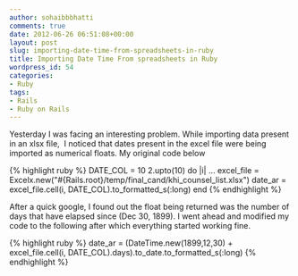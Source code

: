 ```yaml
---
author: sohaibbbhatti
comments: true
date: 2012-06-26 06:51:08+00:00
layout: post
slug: importing-date-time-from-spreadsheets-in-ruby
title: Importing Date Time From spreadsheets in Ruby
wordpress_id: 54
categories:
- Ruby
tags:
- Rails
- Ruby on Rails
---
```


Yesterday I was facing an interesting problem. While importing data present in an xlsx file,  I noticed that dates present in the excel file were being imported as numerical floats. My original code below

    
{% highlight ruby %}
DATE_COL = 10
2.upto(10) do |i|
  ...
  excel_file = Excelx.new("#{Rails.root}/temp/final_cand/khi_counsel_list.xlsx")
  date_ar = excel_file.cell(i, DATE_COL).to_formatted_s(:long)
end
{% endhighlight %}


After a quick google, I found out the float being returned was the number of days that have elapsed since (Dec 30, 1899). I went ahead and modified my code to the following after which everything started working fine.

    
{% highlight ruby %}
date_ar = (DateTime.new(1899,12,30) + excel_file.cell(i, DATE_COL).days).to_date.to_formatted_s(:long)
{% endhighlight %}
